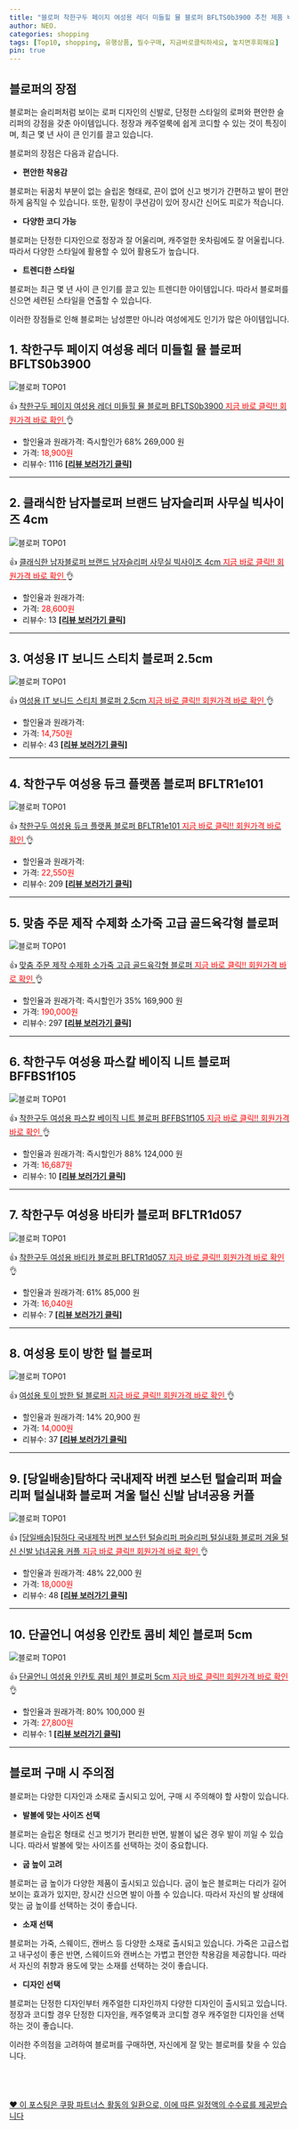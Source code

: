 ```yaml
---
title: "블로퍼 착한구두 페이지 여성용 레더 미들힐 뮬 블로퍼 BFLTS0b3900 추천 제품 비교 최저 가격 비교 장점 구매가이드"
author: NEO.
categories: shopping
tags: [Top10, shopping, 유행상품, 필수구매, 지금바로클릭하세요, 놓치면후회해요]
pin: true
---
```

## 블로퍼의 장점

블로퍼는 슬리퍼처럼 보이는 로퍼 디자인의 신발로, 단정한 스타일의 로퍼와 편안한 슬리퍼의 강점을 갖춘 아이템입니다. 정장과 캐주얼룩에 쉽게 코디할 수 있는 것이 특징이며, 최근 몇 년 사이 큰 인기를 끌고 있습니다.

블로퍼의 장점은 다음과 같습니다.

* **편안한 착용감**

블로퍼는 뒤꿈치 부분이 없는 슬립온 형태로, 끈이 없어 신고 벗기가 간편하고 발이 편안하게 움직일 수 있습니다. 또한, 밑창이 쿠션감이 있어 장시간 신어도 피로가 적습니다.

* **다양한 코디 가능**

블로퍼는 단정한 디자인으로 정장과 잘 어울리며, 캐주얼한 옷차림에도 잘 어울립니다. 따라서 다양한 스타일에 활용할 수 있어 활용도가 높습니다.

* **트렌디한 스타일**

블로퍼는 최근 몇 년 사이 큰 인기를 끌고 있는 트렌디한 아이템입니다. 따라서 블로퍼를 신으면 세련된 스타일을 연출할 수 있습니다.

이러한 장점들로 인해 블로퍼는 남성뿐만 아니라 여성에게도 인기가 많은 아이템입니다.

   

## 1. 착한구두 페이지 여성용 레더 미들힐 뮬 블로퍼 BFLTS0b3900

![블로퍼 TOP01](https://thumbnail7.coupangcdn.com/thumbnails/remote/490x490ex/image/retail/images/111058325653884-11868f75-7de1-4e50-96d0-22858f537f8b.jpg)


👍 [착한구두 페이지 여성용 레더 미들힐 뮬 블로퍼 BFLTS0b3900 <font color=red> 지금 바로 클릭!! 회원가격 바로 확인 </font> ](https://link.coupang.com/re/AFFSDP?lptag=AF3617701&subid=GithubCoopas&pageKey=276045982&traceid=V0-153&itemId=901879992&vendorItemId=5260611710) 👌 


- 할인율과 원래가격: 즉시할인가 68%  269,000   원
- 가격: <span style='color:red'>18,900원</span>
- 리뷰수: 1116  [**[리뷰 보러가기 클릭]**](https://link.coupang.com/re/AFFSDP?lptag=AF3617701&subid=GithubCoopas&pageKey=276045982&traceid=V0-153&itemId=901879992&vendorItemId=5260611710)

---


   

## 2. 클래식한 남자블로퍼 브랜드 남자슬리퍼 사무실 빅사이즈 4cm

![블로퍼 TOP01](https://thumbnail6.coupangcdn.com/thumbnails/remote/490x490ex/image/vendor_inventory/images/2018/08/30/14/1/5afed2c3-0819-46cf-bfba-15f3f4447d93.jpg)


👍 [클래식한 남자블로퍼 브랜드 남자슬리퍼 사무실 빅사이즈 4cm <font color=red> 지금 바로 클릭!! 회원가격 바로 확인 </font> ](https://link.coupang.com/re/AFFSDP?lptag=AF3617701&subid=GithubCoopas&pageKey=128823258&traceid=V0-153&itemId=379474266&vendorItemId=3919341686) 👌 


- 할인율과 원래가격: 
- 가격: <span style='color:red'>28,600원</span>
- 리뷰수: 13  [**[리뷰 보러가기 클릭]**](https://link.coupang.com/re/AFFSDP?lptag=AF3617701&subid=GithubCoopas&pageKey=128823258&traceid=V0-153&itemId=379474266&vendorItemId=3919341686)

---


   

## 3. 여성용 IT 보니드 스티치 블로퍼 2.5cm

![블로퍼 TOP01](https://thumbnail6.coupangcdn.com/thumbnails/remote/490x490ex/image/retail/images/2125804808172614-fb6b2760-f170-48e3-a0e9-c4fd11363cc8.png)


👍 [여성용 IT 보니드 스티치 블로퍼 2.5cm <font color=red> 지금 바로 클릭!! 회원가격 바로 확인 </font> ](https://link.coupang.com/re/AFFSDP?lptag=AF3617701&subid=GithubCoopas&pageKey=6349151360&traceid=V0-153&itemId=13352493350&vendorItemId=80771787676) 👌 


- 할인율과 원래가격: 
- 가격: <span style='color:red'>14,750원</span>
- 리뷰수: 43  [**[리뷰 보러가기 클릭]**](https://link.coupang.com/re/AFFSDP?lptag=AF3617701&subid=GithubCoopas&pageKey=6349151360&traceid=V0-153&itemId=13352493350&vendorItemId=80771787676)

---


   

## 4. 착한구두 여성용 듀크 플랫폼 블로퍼 BFLTR1e101

![블로퍼 TOP01](https://thumbnail9.coupangcdn.com/thumbnails/remote/490x490ex/image/vendor_inventory/51f8/293d7ea012257b89ba6e4f4c46f52070eae666c5d31439992e28efb57d09.jpg)


👍 [착한구두 여성용 듀크 플랫폼 블로퍼 BFLTR1e101 <font color=red> 지금 바로 클릭!! 회원가격 바로 확인 </font> ](https://link.coupang.com/re/AFFSDP?lptag=AF3617701&subid=GithubCoopas&pageKey=6480264348&traceid=V0-153&itemId=14182960456&vendorItemId=85058977046) 👌 


- 할인율과 원래가격: 
- 가격: <span style='color:red'>22,550원</span>
- 리뷰수: 209  [**[리뷰 보러가기 클릭]**](https://link.coupang.com/re/AFFSDP?lptag=AF3617701&subid=GithubCoopas&pageKey=6480264348&traceid=V0-153&itemId=14182960456&vendorItemId=85058977046)

---


   

## 5. 맞춤 주문 제작 수제화 소가죽 고급 골드육각형 블로퍼

![블로퍼 TOP01](https://thumbnail10.coupangcdn.com/thumbnails/remote/490x490ex/image/vendor_inventory/16e4/79337f0b304ebdbf0ac16fa38e9f422947ff5d2229fab2e30dc83d4ff01c.jpeg)


👍 [맞춤 주문 제작 수제화 소가죽 고급 골드육각형 블로퍼 <font color=red> 지금 바로 클릭!! 회원가격 바로 확인 </font> ](https://link.coupang.com/re/AFFSDP?lptag=AF3617701&subid=GithubCoopas&pageKey=7655968525&traceid=V0-153&itemId=20383191010&vendorItemId=87466376806) 👌 


- 할인율과 원래가격: 즉시할인가 35%  169,900   원
- 가격: <span style='color:red'>190,000원</span>
- 리뷰수: 297  [**[리뷰 보러가기 클릭]**](https://link.coupang.com/re/AFFSDP?lptag=AF3617701&subid=GithubCoopas&pageKey=7655968525&traceid=V0-153&itemId=20383191010&vendorItemId=87466376806)

---


   

## 6. 착한구두 여성용 파스칼 베이직 니트 블로퍼 BFFBS1f105

![블로퍼 TOP01](https://thumbnail8.coupangcdn.com/thumbnails/remote/490x490ex/image/rs_quotation_api/3siocck3/36cfb392ce7b46018decdefa0e7d09aa.jpg)


👍 [착한구두 여성용 파스칼 베이직 니트 블로퍼 BFFBS1f105 <font color=red> 지금 바로 클릭!! 회원가격 바로 확인 </font> ](https://link.coupang.com/re/AFFSDP?lptag=AF3617701&subid=GithubCoopas&pageKey=7202019613&traceid=V0-153&itemId=18206829114&vendorItemId=85355092926) 👌 


- 할인율과 원래가격: 즉시할인가 88%  124,000   원
- 가격: <span style='color:red'>16,687원</span>
- 리뷰수: 10  [**[리뷰 보러가기 클릭]**](https://link.coupang.com/re/AFFSDP?lptag=AF3617701&subid=GithubCoopas&pageKey=7202019613&traceid=V0-153&itemId=18206829114&vendorItemId=85355092926)

---


   

## 7. 착한구두 여성용 바티카 블로퍼 BFLTR1d057

![블로퍼 TOP01](https://thumbnail6.coupangcdn.com/thumbnails/remote/490x490ex/image/retail/images/2021/05/18/16/3/1d87ce17-fed9-430e-96f2-ad6dc5305094.jpg)


👍 [착한구두 여성용 바티카 블로퍼 BFLTR1d057 <font color=red> 지금 바로 클릭!! 회원가격 바로 확인 </font> ](https://link.coupang.com/re/AFFSDP?lptag=AF3617701&subid=GithubCoopas&pageKey=5531881334&traceid=V0-153&itemId=8683140440&vendorItemId=75970242564) 👌 


- 할인율과 원래가격: 61%  85,000   원
- 가격: <span style='color:red'>16,040원</span>
- 리뷰수: 7  [**[리뷰 보러가기 클릭]**](https://link.coupang.com/re/AFFSDP?lptag=AF3617701&subid=GithubCoopas&pageKey=5531881334&traceid=V0-153&itemId=8683140440&vendorItemId=75970242564)

---


   

## 8. 여성용 토이 방한 털 블로퍼

![블로퍼 TOP01](https://thumbnail8.coupangcdn.com/thumbnails/remote/490x490ex/image/rs_quotation_api/78f5bhx8/23f28eb402a44232becfc2796c62630d.jpg)


👍 [여성용 토이 방한 털 블로퍼 <font color=red> 지금 바로 클릭!! 회원가격 바로 확인 </font> ](https://link.coupang.com/re/AFFSDP?lptag=AF3617701&subid=GithubCoopas&pageKey=4570738578&traceid=V0-153&itemId=5584067635&vendorItemId=72883367060) 👌 


- 할인율과 원래가격: 14%  20,900   원
- 가격: <span style='color:red'>14,000원</span>
- 리뷰수: 37  [**[리뷰 보러가기 클릭]**](https://link.coupang.com/re/AFFSDP?lptag=AF3617701&subid=GithubCoopas&pageKey=4570738578&traceid=V0-153&itemId=5584067635&vendorItemId=72883367060)

---


   

## 9. [당일배송]탐하다 국내제작 버켄 보스턴 털슬리퍼 퍼슬리퍼 털실내화 블로퍼 겨울 털신 신발 남녀공용 커플

![블로퍼 TOP01](https://thumbnail10.coupangcdn.com/thumbnails/remote/490x490ex/image/vendor_inventory/images/2018/12/04/17/2/d6c2478a-a968-4b81-aff5-88ac00722fd5.jpg)


👍 [[당일배송]탐하다 국내제작 버켄 보스턴 털슬리퍼 퍼슬리퍼 털실내화 블로퍼 겨울 털신 신발 남녀공용 커플 <font color=red> 지금 바로 클릭!! 회원가격 바로 확인 </font> ](https://link.coupang.com/re/AFFSDP?lptag=AF3617701&subid=GithubCoopas&pageKey=164926111&traceid=V0-153&itemId=473017209&vendorItemId=4183898689) 👌 


- 할인율과 원래가격: 48%  22,000   원
- 가격: <span style='color:red'>18,000원</span>
- 리뷰수: 48  [**[리뷰 보러가기 클릭]**](https://link.coupang.com/re/AFFSDP?lptag=AF3617701&subid=GithubCoopas&pageKey=164926111&traceid=V0-153&itemId=473017209&vendorItemId=4183898689)

---


   

## 10. 단골언니 여성용 인칸토 콤비 체인 블로퍼 5cm

![블로퍼 TOP01](https://thumbnail7.coupangcdn.com/thumbnails/remote/490x490ex/image/rs_quotation_api/q6rfswds/6f58a764698e4806b4f37dbb94910679.jpg)


👍 [단골언니 여성용 인칸토 콤비 체인 블로퍼 5cm <font color=red> 지금 바로 클릭!! 회원가격 바로 확인 </font> ](https://link.coupang.com/re/AFFSDP?lptag=AF3617701&subid=GithubCoopas&pageKey=4918765021&traceid=V0-153&itemId=6441756674&vendorItemId=73736259594) 👌 


- 할인율과 원래가격: 80%  100,000   원
- 가격: <span style='color:red'>27,800원</span>
- 리뷰수: 1  [**[리뷰 보러가기 클릭]**](https://link.coupang.com/re/AFFSDP?lptag=AF3617701&subid=GithubCoopas&pageKey=4918765021&traceid=V0-153&itemId=6441756674&vendorItemId=73736259594)

---
## 블로퍼 구매 시 주의점

블로퍼는 다양한 디자인과 소재로 출시되고 있어, 구매 시 주의해야 할 사항이 있습니다.

* **발볼에 맞는 사이즈 선택**

블로퍼는 슬립온 형태로 신고 벗기가 편리한 반면, 발볼이 넓은 경우 발이 끼일 수 있습니다. 따라서 발볼에 맞는 사이즈를 선택하는 것이 중요합니다.

* **굽 높이 고려**

블로퍼는 굽 높이가 다양한 제품이 출시되고 있습니다. 굽이 높은 블로퍼는 다리가 길어 보이는 효과가 있지만, 장시간 신으면 발이 아플 수 있습니다. 따라서 자신의 발 상태에 맞는 굽 높이를 선택하는 것이 좋습니다.

* **소재 선택**

블로퍼는 가죽, 스웨이드, 캔버스 등 다양한 소재로 출시되고 있습니다. 가죽은 고급스럽고 내구성이 좋은 반면, 스웨이드와 캔버스는 가볍고 편안한 착용감을 제공합니다. 따라서 자신의 취향과 용도에 맞는 소재를 선택하는 것이 좋습니다.

* **디자인 선택**

블로퍼는 단정한 디자인부터 캐주얼한 디자인까지 다양한 디자인이 출시되고 있습니다. 정장과 코디할 경우 단정한 디자인을, 캐주얼룩과 코디할 경우 캐주얼한 디자인을 선택하는 것이 좋습니다.

이러한 주의점을 고려하여 블로퍼를 구매하면, 자신에게 잘 맞는 블로퍼를 찾을 수 있습니다.<br><br><br><br><br> [ ❤  이 포스팅은 쿠팡 파트너스 활동의 일환으로, 이에 따른 일정액의 수수료를 제공받습니다](https://link.coupang.com/a/bcEFyh)